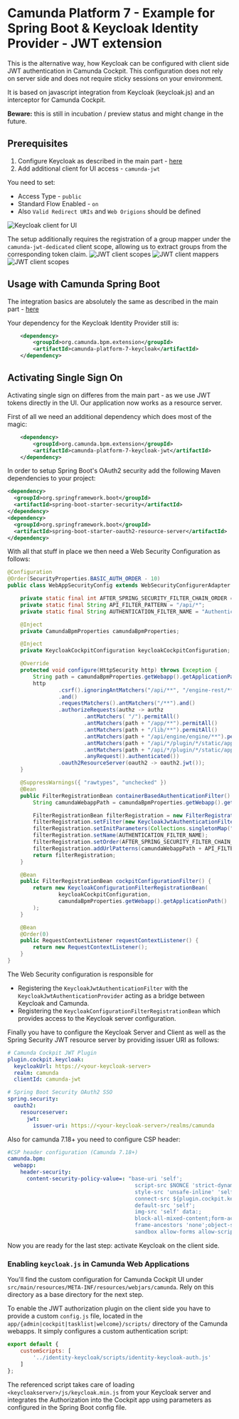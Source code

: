 # Camunda Platform 7 - Example for Spring Boot & Keycloak Identity Provider - JWT extension

This is the alternative way, how Keycloak can be configured with client side JWT authentication in Camunda Cockpit.
This configuration does not rely on server side and does not require sticky sessions on your environment.

It is based on javascript integration from Keycloak (keycloak.js) and an interceptor for Camunda Cockpit.

**Beware:** this is still in incubation / preview status and might change in the future.

## Prerequisites

1. Configure Keycloak as described in the main part - [here](https://github.com/camunda-community-hub/camunda-platform-7-keycloak/tree/master/examples#prerequisites-in-your-keycloak-realm)
2. Add additional client for UI access - ``camunda-jwt``

You need to set:
- Access Type - ``public``
- Standard Flow Enabled - ``on``
- Also ``Valid Redirect URIs`` and ``Web Origions`` should be defined

![Keycloak client for UI](docs/camunda-jwt.PNG)

The setup additionally requires the registration of a group mapper under the `camunda-jwt-dedicated` client scope,
allowing us to extract groups from the corresponding token claim.
![JWT client scopes](docs/camunda-jwt-client-scopes.PNG)
![JWT client mappers](docs/camunda-jwt-mappers.PNG)
![JWT client scopes](docs/camunda-jwt-group-mapper.PNG)

## Usage with Camunda Spring Boot

The integration basics are absolutely the same as described in the main part - [here](https://github.com/camunda-community-hub/camunda-platform-7-keycloak/tree/master/examples#usage-with-camunda-spring-boot)

Your dependency for the Keycloak Identity Provider still is:

```xml
    <dependency>
        <groupId>org.camunda.bpm.extension</groupId>
        <artifactId>camunda-platform-7-keycloak</artifactId>
    </dependency>
```

## Activating Single Sign On

Activating single sign on differes from the main part - as we use JWT tokens directly in the UI. Our application now works as a resource server.

First of all we need an additional dependency which does most of the magic:

```xml
    <dependency>
        <groupId>org.camunda.bpm.extension</groupId>
        <artifactId>camunda-platform-7-keycloak-jwt</artifactId>
    </dependency>
```

In order to setup Spring Boot's OAuth2 security add the following Maven dependencies to your project:

```xml
<dependency>
  <groupId>org.springframework.boot</groupId>
  <artifactId>spring-boot-starter-security</artifactId>
</dependency>
<dependency>
  <groupId>org.springframework.boot</groupId>
  <artifactId>spring-boot-starter-oauth2-resource-server</artifactId>
</dependency>
```

With all that stuff in place we then need a Web Security Configuration as follows:

```java
@Configuration
@Order(SecurityProperties.BASIC_AUTH_ORDER - 10)
public class WebAppSecurityConfig extends WebSecurityConfigurerAdapter {

    private static final int AFTER_SPRING_SECURITY_FILTER_CHAIN_ORDER = 201;
    private static final String API_FILTER_PATTERN = "/api/*";
    private static final String AUTHENTICATION_FILTER_NAME = "Authentication Filter";

    @Inject
    private CamundaBpmProperties camundaBpmProperties;

    @Inject
    private KeycloakCockpitConfiguration keycloakCockpitConfiguration;

    @Override
    protected void configure(HttpSecurity http) throws Exception {
        String path = camundaBpmProperties.getWebapp().getApplicationPath();
        http
                .csrf().ignoringAntMatchers("/api/**", "/engine-rest/**")
                .and()
                .requestMatchers().antMatchers("/**").and()
                .authorizeRequests(authz -> authz
                        .antMatchers( "/").permitAll()
                        .antMatchers(path + "/app/**").permitAll()
                        .antMatchers(path + "/lib/**").permitAll()
                        .antMatchers(path + "/api/engine/engine/**").permitAll()
                        .antMatchers(path + "/api/*/plugin/*/static/app/plugin.css").permitAll()
                        .antMatchers(path + "/api/*/plugin/*/static/app/plugin.js").permitAll()
                        .anyRequest().authenticated())
                .oauth2ResourceServer(oauth2 -> oauth2.jwt());
    }

    @SuppressWarnings({ "rawtypes", "unchecked" })
    @Bean
    public FilterRegistrationBean containerBasedAuthenticationFilter() {
        String camundaWebappPath = camundaBpmProperties.getWebapp().getApplicationPath();

        FilterRegistrationBean filterRegistration = new FilterRegistrationBean();
        filterRegistration.setFilter(new KeycloakJwtAuthenticationFilter());
        filterRegistration.setInitParameters(Collections.singletonMap("authentication-provider", "org.camunda.bpm.extension.keycloak.auth.KeycloakJwtAuthenticationProvider"));
        filterRegistration.setName(AUTHENTICATION_FILTER_NAME);
        filterRegistration.setOrder(AFTER_SPRING_SECURITY_FILTER_CHAIN_ORDER);
        filterRegistration.addUrlPatterns(camundaWebappPath + API_FILTER_PATTERN);
        return filterRegistration;
    }

    @Bean
    public FilterRegistrationBean cockpitConfigurationFilter() {
        return new KeycloakConfigurationFilterRegistrationBean(
                keycloakCockpitConfiguration,
                camundaBpmProperties.getWebapp().getApplicationPath()
        );
    }

    @Bean
    @Order(0)
    public RequestContextListener requestContextListener() {
        return new RequestContextListener();
    }
}
```

The Web Security configuration is responsible for
* Registering the `KeycloakJwtAuthenticationFilter` with the `KeycloakJwtAuthenticationProvider` acting as a bridge between Keycloak and Camunda.
* Registering the `KeycloakConfigurationFilterRegistrationBean` which provides access to the Keycloak server configuration.

Finally you have to configure the Keycloak Server and Client as well as the Spring Security JWT resource server by providing issuer URI as follows:

```yml
# Camunda Cockpit JWT Plugin
plugin.cockpit.keycloak:
  keycloakUrl: https://<your-keycloak-server>
  realm: camunda
  clientId: camunda-jwt

# Spring Boot Security OAuth2 SSO
spring.security:
  oauth2:
    resourceserver:
      jwt:
        issuer-uri: https://<your-keycloak-server>/realms/camunda
```

Also for camunda 7.18+ you need to configure CSP header:
```yml
#CSP header configuration (Camunda 7.18+)
camunda.bpm:
  webapp:
    header-security:
      content-security-policy-value=: "base-uri 'self';
                                        script-src $NONCE 'strict-dynamic' 'unsafe-eval' https: 'self' 'unsafe-inline';
                                        style-src 'unsafe-inline' 'self';
                                        connect-src ${plugin.cockpit.keycloak.keycloakUrl} 'self';
                                        default-src 'self';
                                        img-src 'self' data:;
                                        block-all-mixed-content;form-action 'self';
                                        frame-ancestors 'none';object-src 'none';
                                        sandbox allow-forms allow-scripts allow-same-origin allow-popups allow-downloads"

```

Now you are ready for the last step: activate Keycloak on the client side.

### Enabling `keycloak.js` in Camunda Web Applications

You'll find the custom configuration for Camunda Cockpit UI under ``src/main/resources/META-INF/resources/webjars/camunda``. Rely on this directory as a base directory for the next step. 

To enable the JWT authorization plugin on the client side you have to provide a custom ``config.js`` file, located in the ``app/{admin|cockpit|tasklist|welcome}/scripts/`` directory of the Camunda webapps. It simply configures a custom authentication script:

```javascript
export default {
    customScripts: [
        '../identity-keycloak/scripts/identity-keycloak-auth.js'
    ]
};
```

The referenced script takes care of loading `<keycloakserver>/js/keycloak.min.js` from your Keycloak server and integrates the Authorization into the Cockpit app
using parameters as configured in the Spring Boot config file.